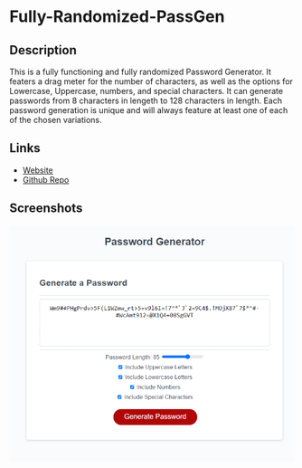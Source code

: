 # Fully-Randomized-PassGen

## Description

This is a fully functioning and fully randomized Password Generator. It featers a drag meter for the number of characters, as well as the options for Lowercase, Uppercase, numbers, and special characters. It can generate passwords from 8 characters in lengeth to 128 characters in length. 
Each password generation is unique and will always feature at least one of each of the chosen variations.

## Links

- [Website](https://github.com/NTumminaro/Fully-Randomized-PassGen)
- [Github Repo](https://github.com/NTumminaro/Fully-Randomized-PassGen)

## Screenshots

![Alt text](assets/images/Screenshot.png)